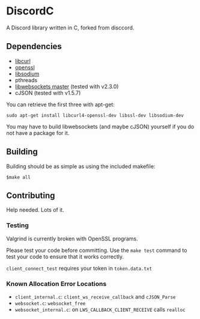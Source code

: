 # DiscordC #
A Discord library written in C, forked from disccord.

## Dependencies ##


- [libcurl](https://curl.haxx.se/libcurl/)
- [openssl](https://www.openssl.org/)
- [libsodium](https://download.libsodium.org/doc/)
- pthreads
- [libwebsockets master](https://libwebsockets.org/)    (tested with v2.3.0)
- cJSON                                                 (tested with v1.5.7)

You can retrieve the first three with apt-get:
```shell
sudo apt-get install libcurl4-openssl-dev libssl-dev libsodium-dev
```

You may have to build libwebsockets (and maybe cJSON) yourself if you do not have a package for it.

## Building ##
Building should be as simple as using the included makefile:

```shell
$make all
```

## Contributing ##

Help needed. Lots of it.

### Testing ###

Valgrind is currently broken with OpenSSL programs.

Please test your code before committing. Use the `make test` command to test
your code to ensure that it works correctly.

`client_connect_test` requires your token in `token.data.txt`

### Known Allocation Error Locations ###

- `client_internal.c`: `client_ws_receive_callback` and `cJSON_Parse`
- `websocket.c`: `websocket_free`
- `websocket_internal.c`: on `LWS_CALLBACK_CLIENT_RECEIVE` calls `realloc`
